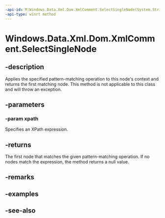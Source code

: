 ----api-id: M:Windows.Data.Xml.Dom.XmlComment.SelectSingleNode(System.String)
-api-type: winrt method
---<!-- Method syntaxpublic Windows.Data.Xml.Dom.IXmlNode SelectSingleNode(System.String xpath)--># Windows.Data.Xml.Dom.XmlComment.SelectSingleNode## -descriptionApplies the specified pattern-matching operation to this node's context and returns the first matching node. This method is not applicable to this class and will throw an exception.## -parameters### -param xpathSpecifies an XPath expression.## -returnsThe first node that matches the given pattern-matching operation. If no nodes match the expression, the method returns a null value.## -remarks## -examples## -see-also
